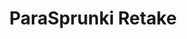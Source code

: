 ---
slug: parasprunki-retake
title: ParaSprunki Retake
description: "ParaSprunki Retake is an exciting online game. Play for free directly in your browser!"
icon: /images/popular_mods/ParaSprunki Retake.png
url: https://wowtbc.net/sprunkin/parasite-retake/index.html
previewImage: /images/popular_mods/ParaSprunki Retake.png
type: popular mods

# SEO配置
seo:
  title: "ParaSprunki Retake - Play Free Online Game | Fun Browser Games"
  description: "ParaSprunki Retake - Play this fun online game for free in your browser. No download required!"
  ogImage: "/images/popular_mods/ParaSprunki Retake.png"
  keywords: "parasprunki-retake, online game, browser game, free game, popular mods game, play online"

videoUrls:
  - https://www.youtube.com/embed/example1
  - https://www.youtube.com/embed/example2

whyPlay:
  title: "Why Play ParaSprunki Retake?"
  items:
    - "Immersive Gameplay: ParaSprunki Retake offers an engaging and immersive gaming experience that will keep you entertained for hours"
    - "Challenging Levels: Test your skills with increasingly difficult challenges and obstacles"
    - "Beautiful Graphics: Enjoy stunning visuals and smooth animations that bring the game world to life"
    - "Regular Updates: New content and features are added regularly to keep the game fresh and exciting"
    - "Free to Play: Experience all the fun without spending a penny"
    - "Community Features: Connect with other players, share strategies, and compete for high scores"
    - "Cross-Platform: Play on any device with a web browser, no downloads required"

features:
  title: "Key Features of ParaSprunki Retake"
  image: "/images/popular_mods/ParaSprunki Retake.png"
  items:
    - "Intuitive Controls: Easy to learn controls make ParaSprunki Retake accessible for players of all skill levels"
    - "Multiple Game Modes: Enjoy various gameplay options that provide different challenges and experiences"
    - "Character Customization: Personalize your gaming experience with unique characters and items"
    - "Achievement System: Complete special tasks to earn rewards and recognition"
    - "Leaderboards: Compete with players worldwide and see who can achieve the highest scores"

characteristics:
  title: "Game Characteristics"
  image: "/images/popular_mods/ParaSprunki Retake.png"
  items:
    - "Genre: Popular mods game with elements of strategy and skill"
    - "Difficulty: Suitable for both casual gamers and those seeking a challenge"
    - "Play Time: Quick sessions or extended gameplay, depending on your preference"
    - "Art Style: Vibrant and engaging visuals that enhance the gaming experience"
    - "Sound Design: Immersive audio that complements the gameplay perfectly"

info: "ParaSprunki Retake is an exciting online game that offers players a unique and engaging gaming experience. With its intuitive controls, stunning visuals, and challenging gameplay, ParaSprunki Retake provides hours of entertainment for players of all ages and skill levels. Whether you're looking for a quick gaming session during a break or an extended play session, ParaSprunki Retake delivers an immersive experience that will keep you coming back for more. The game features multiple levels of increasing difficulty, ensuring that players are constantly challenged as they progress. With regular updates adding new content and features, ParaSprunki Retake remains fresh and exciting, providing endless entertainment options for its growing community of players."

howToPlayIntro: "Welcome to ParaSprunki Retake! This guide will walk you through the basics and help you master the game. Whether you're a beginner or looking to improve your skills, these tips and instructions will enhance your gaming experience."

howToPlaySteps:
  - title: "Getting Started"
    description: "Begin your ParaSprunki Retake adventure by familiarizing yourself with the controls. Use your keyboard or mouse to navigate through the game interface. The tutorial will guide you through the basic mechanics and help you understand the objectives."
  - title: "Understanding the Objectives"
    description: "In ParaSprunki Retake, your main goal is to progress through levels by completing specific objectives. Each level presents unique challenges that require different strategies and approaches."
  - title: "Mastering the Controls"
    description: "Practice using the controls to improve your precision and reaction time. ParaSprunki Retake requires quick reflexes and strategic thinking to overcome obstacles and defeat opponents."
  - title: "Utilizing Power-ups"
    description: "Collect power-ups throughout the game to enhance your abilities and overcome difficult challenges. Each power-up offers unique advantages that can be crucial for success."
  - title: "Developing Strategies"
    description: "As you progress in ParaSprunki Retake, develop effective strategies for different scenarios. Analyze patterns, anticipate challenges, and adapt your approach to maximize your performance."

faq:
  title: "Frequently Asked Questions about ParaSprunki Retake"
  items:
    - question: "Is ParaSprunki Retake free to play?"
      answer: "Yes, ParaSprunki Retake is completely free to play directly in your web browser. No downloads or purchases are required to enjoy the full game experience."
    - question: "Can I play ParaSprunki Retake on mobile devices?"
      answer: "Yes, ParaSprunki Retake is optimized for both desktop and mobile play. You can enjoy the game on any device with a web browser and internet connection."
    - question: "Are there any in-game purchases?"
      answer: "While ParaSprunki Retake is free to play, there may be optional in-game purchases available for cosmetic items or additional features that don't affect core gameplay."
    - question: "How often is ParaSprunki Retake updated?"
      answer: "The developers regularly update ParaSprunki Retake with new content, features, and improvements based on player feedback and game performance."
    - question: "Can I play ParaSprunki Retake offline?"
      answer: "Currently, ParaSprunki Retake requires an internet connection to play as it's a browser-based online game."
    - question: "Is ParaSprunki Retake suitable for children?"
      answer: "Yes, ParaSprunki Retake is designed to be family-friendly and suitable for players of all ages."
    - question: "How do I report bugs or issues?"
      answer: "If you encounter any problems while playing ParaSprunki Retake, you can report them through the game's support page or contact the developers directly through their website."
    - question: "Still Have Questions?"
      answer: "If you have additional questions about ParaSprunki Retake that aren't covered in this FAQ, please visit our support center or contact our customer service team for assistance."
---